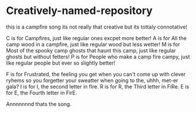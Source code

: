 # Creatively-named-repository
this is a campfire song
its not really that creative
but its tottaly connotative!

C is for Campfires, just like regular ones excpet more better!
A is for All the camp wood in a campfire, just like regular wood but less wetter!
M is for Most of the spooky camp ghosts that haunt this camp, just like regular ghosts but without fetters!
P is for People who make a camp fire campy, just like regular people but ever so slightly better!

F is for Frustrated, the feeling you get when you can't come up with clever ryhems so you forgetter your sweatter when going to the, uhhh, met-er gala?
I is for I, the second letter in fIre.
R is for R, the Third letter in FiRe.
E is for E, the Fourth letter in FirE.

Annnnnnnd thats the song.
